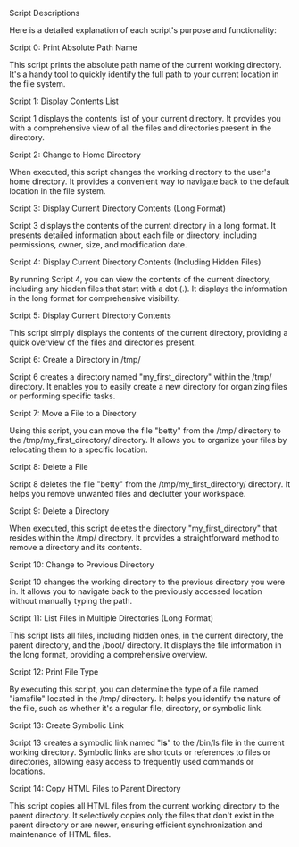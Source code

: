 Script Descriptions

Here is a detailed explanation of each script's purpose and functionality:

Script 0: Print Absolute Path Name

This script prints the absolute path name of the current working directory. It's a handy tool to quickly identify the full path to your current location in the file system.

Script 1: Display Contents List

Script 1 displays the contents list of your current directory. It provides you with a comprehensive view of all the files and directories present in the directory.

Script 2: Change to Home Directory

When executed, this script changes the working directory to the user's home directory. It provides a convenient way to navigate back to the default location in the file system.

Script 3: Display Current Directory Contents (Long Format)

Script 3 displays the contents of the current directory in a long format. It presents detailed information about each file or directory, including permissions, owner, size, and modification date.

 Script 4: Display Current Directory Contents (Including Hidden Files)

By running Script 4, you can view the contents of the current directory, including any hidden files that start with a dot (.). It displays the information in the long format for comprehensive visibility.

Script 5: Display Current Directory Contents

This script simply displays the contents of the current directory, providing a quick overview of the files and directories present.

Script 6: Create a Directory in /tmp/

Script 6 creates a directory named "my_first_directory" within the /tmp/ directory. It enables you to easily create a new directory for organizing files or performing specific tasks.

Script 7: Move a File to a Directory

Using this script, you can move the file "betty" from the /tmp/ directory to the /tmp/my_first_directory/ directory. It allows you to organize your files by relocating them to a specific location.

 Script 8: Delete a File

Script 8 deletes the file "betty" from the /tmp/my_first_directory/ directory. It helps you remove unwanted files and declutter your workspace.

 Script 9: Delete a Directory

When executed, this script deletes the directory "my_first_directory" that resides within the /tmp/ directory. It provides a straightforward method to remove a directory and its contents.

 Script 10: Change to Previous Directory

Script 10 changes the working directory to the previous directory you were in. It allows you to navigate back to the previously accessed location without manually typing the path.

 Script 11: List Files in Multiple Directories (Long Format)

This script lists all files, including hidden ones, in the current directory, the parent directory, and the /boot/ directory. It displays the file information in the long format, providing a comprehensive overview.

 Script 12: Print File Type

By executing this script, you can determine the type of a file named "iamafile" located in the /tmp/ directory. It helps you identify the nature of the file, such as whether it's a regular file, directory, or symbolic link.

 Script 13: Create Symbolic Link

Script 13 creates a symbolic link named "__ls__" to the /bin/ls file in the current working directory. Symbolic links are shortcuts or references to files or directories, allowing easy access to frequently used commands or locations.

 Script 14: Copy HTML Files to Parent Directory

This script copies all HTML files from the current working directory to the parent directory. It selectively copies only the files that don't exist in the parent directory or are newer, ensuring efficient synchronization and maintenance of HTML files.


